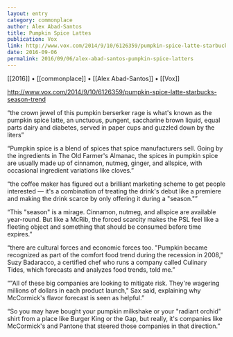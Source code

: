 ```yaml
---
layout: entry
category: commonplace
author: Alex Abad-Santos
title: Pumpkin Spice Lattes
publication: Vox
link: http://www.vox.com/2014/9/10/6126359/pumpkin-spice-latte-starbucks-season-trend
date: 2016-09-06
permalink: 2016/09/06/alex-abad-santos-pumpkin-spice-latters
---
```


[[2016]] • [[commonplace]] • [[Alex Abad-Santos]] • [[Vox]]

http://www.vox.com/2014/9/10/6126359/pumpkin-spice-latte-starbucks-season-trend

“the crown jewel of this pumpkin berserker rage is what's known as the pumpkin spice latte, an unctuous, pungent, saccharine brown liquid, equal parts dairy and diabetes, served in paper cups and guzzled down by the liters”

“Pumpkin spice is a blend of spices that spice manufacturers sell. Going by the ingredients in The Old Farmer's Almanac, the spices in pumpkin spice are usually made up of cinnamon, nutmeg, ginger, and allspice, with occasional ingredient variations like cloves.”

“the coffee maker has figured out a brilliant marketing scheme to get people interested — it's a combination of treating the drink's debut like a premiere and making the drink scarce by only offering it during a "season."”

“This "season" is a mirage. Cinnamon, nutmeg, and allspice are available year-round. But like a McRib, the forced scarcity makes the PSL feel like a fleeting object and something that should be consumed before time expires.”

“there are cultural forces and economic forces too. "Pumpkin became recognized as part of the comfort food trend during the recession in 2008," Suzy Badaracco, a certified chef who runs a company called Culinary Tides, which forecasts and analyzes food trends, told me.”

“"All of these big companies are looking to mitigate risk. They're wagering millions of dollars in each product launch," Sax said, explaining why McCormick's flavor forecast is seen as helpful.”

“So you may have bought your pumpkin milkshake or your "radiant orchid" shirt from a place like Burger King or the Gap, but really, it's companies like McCormick's and Pantone that steered those companies in that direction.”
